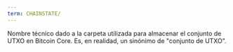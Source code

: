 ```yaml
---
term: CHAINSTATE/
---
```


Nombre técnico dado a la carpeta utilizada para almacenar el conjunto de UTXO en Bitcoin Core. Es, en realidad, un sinónimo de "conjunto de UTXO".
